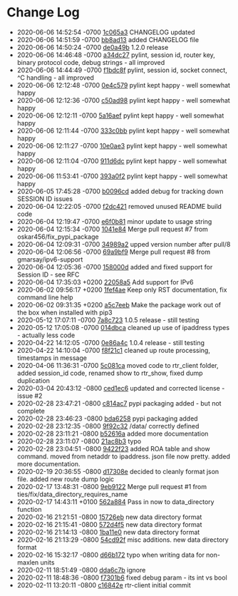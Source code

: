 # Change Log

 - 2020-06-06 14:52:54 -0700 [1c065a3](../../commit/1c065a3faa285ada7f33445a7173d9373c46d240) CHANGELOG updated
 - 2020-06-06 14:51:59 -0700 [bb8ad13](../../commit/bb8ad13e51881ad7f81d9f135940e9b781f72446) added CHANGELOG file
 - 2020-06-06 14:50:24 -0700 [de0a49b](../../commit/de0a49bcb8a46a1b9b82dc5580ee54012b41c5c3) 1.2.0 release
 - 2020-06-06 14:46:48 -0700 [a34dc27](../../commit/a34dc2711d5d1f0c9c9682152f04fbf376939c27) pylint, session id, router key, binary protocol code, debug strings  - all improved
 - 2020-06-06 14:44:49 -0700 [f1bdc8f](../../commit/f1bdc8f5a90b1adbc77aa9cbe69faab34774b9a1) pylint, session id, socket connect, ^C handling - all improved
 - 2020-06-06 12:12:48 -0700 [0e4c579](../../commit/0e4c5798b13c468c60d58811a8890b555d078c78) pylint kept happy - well somewhat happy
 - 2020-06-06 12:12:36 -0700 [c50ad98](../../commit/c50ad98a2e361e5e858374006422dabaa8d35001) pylint kept happy - well somewhat happy
 - 2020-06-06 12:12:11 -0700 [5a16aef](../../commit/5a16aeffb4e0aec28debe1b6b7ae40eaafaee48c) pylint kept happy - well somewhat happy
 - 2020-06-06 12:11:44 -0700 [333c0bb](../../commit/333c0bb67bdb3a7e2aae6285aec65d4792d07a6d) pylint kept happy - well somewhat happy
 - 2020-06-06 12:11:27 -0700 [10e0ae3](../../commit/10e0ae321621073a5e5a608cdb235074eaa0d9e3) pylint kept happy - well somewhat happy
 - 2020-06-06 12:11:04 -0700 [911d6dc](../../commit/911d6dc445793b2be2398cb1a77c01f4e2857e6c) pylint kept happy - well somewhat happy
 - 2020-06-06 11:53:41 -0700 [393a0f2](../../commit/393a0f2f214ab2eb2364d3ab2fb4e3c721dcdbe8) pylint kept happy - well somewhat happy
 - 2020-06-05 17:45:28 -0700 [b0096cd](../../commit/b0096cdce6adb617f7d3b59dd978cb8232dec53d) added debug for tracking down SESSION ID issues
 - 2020-06-04 12:22:05 -0700 [f2dc421](../../commit/f2dc421cc121079952f4237a78bbd7d7989aa920) removed unused README build code
 - 2020-06-04 12:19:47 -0700 [e6f0b81](../../commit/e6f0b8179c25b78f64ad0369636d890eed0572d0) minor update to usage string
 - 2020-06-04 12:15:34 -0700 [1041e84](../../commit/1041e84165d6edb46c6d93cfd005873da6cad500) Merge pull request #7 from oskar456/fix_pypi_package
 - 2020-06-04 12:09:31 -0700 [34989a2](../../commit/34989a22208d9f2689a3ca0dea692b28af70f833) upped version number after pull/8
 - 2020-06-04 12:06:56 -0700 [69a9bf9](../../commit/69a9bf9372e74c3aabfc63ee716cc4e854a01cba) Merge pull request #8 from gmarsay/ipv6-support
 - 2020-06-04 12:05:36 -0700 [158000d](../../commit/158000d84e9c4ae3f6ed880565d3310d850f8442) added and fixed support for Session ID - see RFC
 - 2020-06-04 17:35:03 +0200 [22058a5](../../commit/22058a560d0f6b603e17664b5318ad396f982cc0) Add support for IPv6
 - 2020-06-02 09:56:17 +0200 [1fef4ae](../../commit/1fef4aee3595426debd3f91951c5e3806439fccf) Keep only RST documentation, fix command line help
 - 2020-06-02 09:31:35 +0200 [a5c7eeb](../../commit/a5c7eeb87ddeebe22ed0586c9e29c0d67224851c) Make the package work out of the box when installed with pip3
 - 2020-05-12 17:07:11 -0700 [7a8c723](../../commit/7a8c7234b5e13b26513cb46b4c59306b26d8653c) 1.0.5 release - still testing
 - 2020-05-12 17:05:08 -0700 [014dbca](../../commit/014dbca6cf5a0dbdf0e94ff4d30cb1350572bb15) cleaned up use of ipaddress types - actually less code
 - 2020-04-22 14:12:05 -0700 [0e86a4c](../../commit/0e86a4c911e9d28a257b33762fde734ad08ef9fe) 1.0.4 release - still testing
 - 2020-04-22 14:10:04 -0700 [f8f21c1](../../commit/f8f21c11f7cb73ecda0e473c9305648f8509b9f4) cleaned up route processing, timestamps in message
 - 2020-04-06 11:36:31 -0700 [5c081ca](../../commit/5c081ca8f5935b69c5265e5f9fe76d112aaa36d4) moved code to rtr_client folder, added session_id code, renamed show to rtr_show, fixed dump duplication
 - 2020-03-04 20:43:12 -0800 [ced1ec6](../../commit/ced1ec6aa29931d93ecbfc2fcc2d2c993ab08e68) updated and corrected license - issue #2
 - 2020-02-28 23:47:21 -0800 [c814ac7](../../commit/c814ac7a198393ef0b3a2f7f73253006a81c80e4) pypi packaging added - but not complete
 - 2020-02-28 23:46:23 -0800 [bda6258](../../commit/bda62580f177e99d6e2c6bfcec72fdcdec5efa35) pypi packaging added
 - 2020-02-28 23:12:35 -0800 [9f92c32](../../commit/9f92c32d46c388883558a63e895e5b9d9e53a9e2) /data/ correctly defined
 - 2020-02-28 23:11:21 -0800 [b52616a](../../commit/b52616a092d70701ca1ac4bebeed6f10dfca2204) added more documentation
 - 2020-02-28 23:11:07 -0800 [21ac8b3](../../commit/21ac8b353b2dca6805735aa2f1a35a276c922a5d) typo
 - 2020-02-28 23:04:51 -0800 [9422f23](../../commit/9422f23857b97e7fe863eb2a02b1dae4c65fe2c7) added ROA table and show command. moved from netaddr to ipaddress. json file now pretty. added more documentation.
 - 2020-02-19 20:36:55 -0800 [d17308e](../../commit/d17308e0e2c32163c7d68c0e52bcc582e6bb9a18) decided to cleanly format json file. added new route dump logic
 - 2020-02-17 13:48:31 -0800 [9eb9122](../../commit/9eb9122bd2ba057c60fe4d96af00324d4225d2f9) Merge pull request #1 from ties/fix/data_directory_requires_name
 - 2020-02-17 14:43:11 +0100 [562a884](../../commit/562a884efff0691e7b86ead20883b5d7d4039d51) Pass in now to data_directory function
 - 2020-02-16 21:21:51 -0800 [15726eb](../../commit/15726ebaf5e293e212794de1f7487ac337ea1bf8) new data directory format
 - 2020-02-16 21:15:41 -0800 [572d4f5](../../commit/572d4f5fbca11f1a704ce34782f9b89a691a8a77) new data directory format
 - 2020-02-16 21:14:13 -0800 [1ba11e0](../../commit/1ba11e096b698f9a8b63be48a5995624cb75cf58) new data directory format
 - 2020-02-16 21:13:29 -0800 [54cd92f](../../commit/54cd92fece84b05d52044ed4cea5c3f8f8b8f9cd) misc additions. new data directory format
 - 2020-02-16 15:32:17 -0800 [d66b172](../../commit/d66b1728e134db39f556f4102db9aa743a0badc2) typo when writing data for non-maxlen units
 - 2020-02-11 18:51:49 -0800 [dda6c7b](../../commit/dda6c7b17e6b825fd55adaae7afbc80cc2071822) ignore
 - 2020-02-11 18:48:36 -0800 [f7301b6](../../commit/f7301b6f4b1488d31083475f273f789d7dbc0c03) fixed debug param - its int vs bool
 - 2020-02-11 13:20:11 -0800 [c16842e](../../commit/c16842e58421174a407e552e3502ab0db873f43f) rtr-client initial commit
